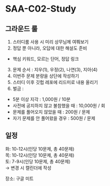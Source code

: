 # SAA-C02-Study


## 그라운드 룰
1. 스터디룸 사용 시 미리 상무님께 여쭤보기
2. 정답 뿐 아니라, 오답에 대한 해설도 준비
- 핵심 키워드, 모르는 단어, 정답 링크
3. 문제 순서 : 지우(1), 우정(2), 나연(3), 지아(4)
4. 이번주 문제 분량을 상단에 작성하기
5. 스터디 이후 깃헙 레포에 리드미로 내용 올리기
6. 벌금 : 
  - 5분 이상 지각 : 1,000원 / 10분
  - 사전에 공지하지 않고 불참했을 때 : 10,000원 / 회
  - 문제를 풀어오지 않았을 때 : 200원 / 문제
  - 자기 문제를 안 풀어왔을 경우 : 500원 / 문제

## 일정
화: 10-12시(인당 10문제, 총 40문제)  
목: 10-12시(인당 10문제, 총 40문제)  
토: 7-9시(인당 10문제, 총 40문제)  
→ 변경 시 캘린더에 작성

장소: 구글 미트

